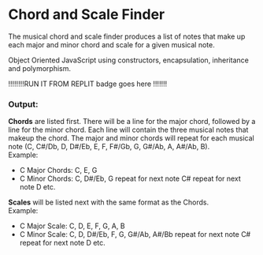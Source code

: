 # Chord and Scale Finder

 The musical chord and scale finder produces a list of notes that make up each major and minor chord and scale for a given musical note.
 
 Object Oriented JavaScript using constructors, encapsulation, inheritance and polymorphism. 
<br/>

!!!!!!!!RUN IT FROM REPLIT badge goes here !!!!!!!
### Output:  
**Chords** are listed first.
There will be a line for the major chord, followed by a line for the minor chord.  Each line will contain the three musical notes that makeup the chord. The major and minor chords will repeat for each musical note (C, C#/Db, D, D#/Eb, E, F, F#/Gb, G, G#/Ab, A, A#/Ab, B). 
<br/>
 Example:
-	C Major Chords:  C, E, G 
-	C Minor Chords:  C, D#/Eb, G 
repeat for next note C#
repeat for next note D
etc.

**Scales** will be listed next with the same format as the Chords.  
Example:
-	C Major Scale:  C, D, E, F, G, A, B 
-	C Minor Scale:  C, D, D#/Eb, F, G, G#/Ab, A#/Bb
repeat for next note C#
repeat for next note D
etc.
<br/>
